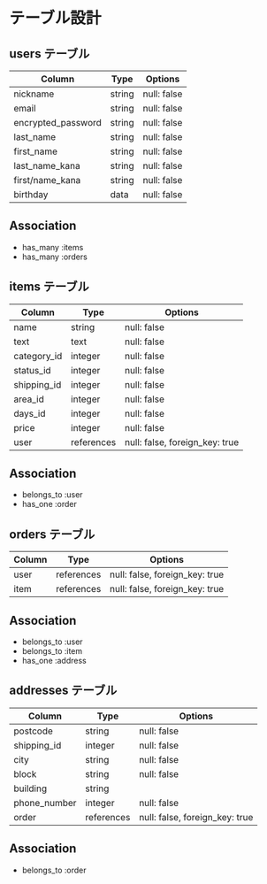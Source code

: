 # テーブル設計

## users テーブル

| Column             | Type        | Options     |
| -------------------|-------------| ----------- |
| nickname           | string      | null: false |
| email              | string      | null: false |
| encrypted_password | string      | null: false |
| last_name          | string      | null: false |
| first_name         | string      | null: false |
| last_name_kana     | string      | null: false |
| first/name_kana    | string      | null: false |
| birthday           | data        | null: false |

## Association

- has_many :items
- has_many :orders

## items テーブル

| Column      | Type       | Options                        |
| ------------| -----------| -------------------------------|
| name        | string     | null: false                    |
| text        | text       | null: false                    |
| category_id | integer    | null: false                    |
| status_id   | integer    | null: false                    |
| shipping_id | integer    | null: false                    |
| area_id     | integer    | null: false                    |
| days_id     | integer    | null: false                    |
| price       | integer    | null: false                    |
| user        | references | null: false, foreign_key: true |

## Association

- belongs_to :user
- has_one :order

## orders テーブル

| Column     | Type       | Options                        |
| -----------| -----------| -------------------------------|
| user       | references | null: false, foreign_key: true |
| item       | references | null: false, foreign_key: true |

## Association

- belongs_to :user
- belongs_to :item
- has_one :address

## addresses テーブル

| Column        | Type       | Options                        |
| --------------| -----------| -------------------------------|
| postcode      | string     | null: false                    |
| shipping_id   | integer    | null: false                    |
| city          | string     | null: false                    |
| block         | string     | null: false                    |
| building      | string     |                                |
| phone_number  | integer    | null: false                    |
| order         | references | null: false, foreign_key: true |

## Association

- belongs_to :order